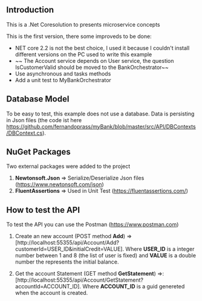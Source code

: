 ## Introduction

This is a .Net Coresolution to presents microservice concepts

This is the first version, there some improveds to be done:
- NET core 2.2 is not the best choice, I used it because I couldn't install different versions on the PC used to write this example
- ~~ The Account service depends on User service, the question IsCustomerValid should be moved to the BankOrchestrator~~
- Use asynchronous and tasks methods
- Add a unit test to MyBankOrchestrator

## Database Model

To be easy to test, this example does not use a database. Data is persisting in Json files (the code ist here https://github.com/fernandoprass/myBank/blob/master/src/API/DBContexts/DBContext.cs).

## NuGet Packages
Two external packages were added to the project
1. **Newtonsoft.Json** => Serialize/Deserialize Json files (https://www.newtonsoft.com/json)
2. **FluentAssertions** => Used in Unit Test (https://fluentassertions.com/)

## How to test the API

To test the API you can use the Postman (https://www.postman.com)

1. Create an new account (POST method **Add**) => [http://localhost:55355/api/Account/Add?customerId=USER_ID&initialCredit=VALUE]. Where **USER_ID** is a integer number between 1 and 8 (the list of user is fixed) and **VALUE** is a double number the represents the initial balance.
  
2. Get the account Statement (GET method **GetStatement**) =>: [http://localhost:55355/api/Account/GetStatement?accountId=ACCOUNT_ID]. Where **ACCOUNT_ID** is a guid genereted when the account is created.
